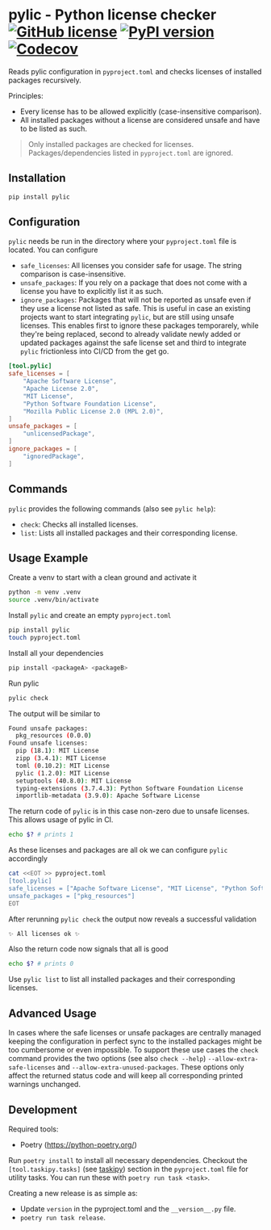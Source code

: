 # pylic - Python license checker [![GitHub license](https://img.shields.io/badge/license-MIT-blue.svg)](https://github.com/sandrochuber/pylic/blob/main/LICENSE) [![PyPI version](https://badge.fury.io/py/pylic.svg)](https://badge.fury.io/py/pylic/) [![Codecov](https://codecov.io/gh/ubersan/pylic//branch/main/graph/badge.svg)](https://codecov.io/gh/ubersan/pylic/)

Reads pylic configuration in `pyproject.toml` and checks licenses of installed packages recursively.

Principles:
- Every license has to be allowed explicitly (case-insensitive comparison).
- All installed packages without a license are considered unsafe and have to be listed as such.

> Only installed packages are checked for licenses. Packages/dependencies listed in `pyproject.toml` are ignored.

## Installation

```sh
pip install pylic
```

## Configuration

`pylic` needs be run in the directory where your `pyproject.toml` file is located. You can configure
- `safe_licenses`: All licenses you consider safe for usage. The string comparison is case-insensitive.
- `unsafe_packages`: If you rely on a package that does not come with a license you have to explicitly list it as such.
- `ignore_packages`: Packages that will not be reported as unsafe even if they use a license not listed as safe. This is useful in case an existing projects want to start integrating `pylic`, but are still using unsafe licenses. This enables first to ignore these packages temporarely, while they're being replaced, second to already validate newly added or updated packages against the safe license set and third to integrate `pylic` frictionless into CI/CD from the get go.

```toml
[tool.pylic]
safe_licenses = [
    "Apache Software License",
    "Apache License 2.0",
    "MIT License",
    "Python Software Foundation License",
    "Mozilla Public License 2.0 (MPL 2.0)",
]
unsafe_packages = [
    "unlicensedPackage",
]
ignore_packages = [
    "ignoredPackage",
]
```

## Commands

`pylic` provides the following commands (also see `pylic help`):
- `check`: Checks all installed licenses.
- `list`: Lists all installed packages and their corresponding license.

## Usage Example

Create a venv to start with a clean ground and activate it

```sh
python -m venv .venv
source .venv/bin/activate
```

Install `pylic` and create an empty `pyproject.toml`

```sh
pip install pylic
touch pyproject.toml
```

Install all your dependencies

```sh
pip install <packageA> <packageB>
```

Run pylic

```sh
pylic check
```

The output will be similar to

```sh
Found unsafe packages:
  pkg_resources (0.0.0)
Found unsafe licenses:
  pip (18.1): MIT License
  zipp (3.4.1): MIT License
  toml (0.10.2): MIT License
  pylic (1.2.0): MIT License
  setuptools (40.8.0): MIT License
  typing-extensions (3.7.4.3): Python Software Foundation License
  importlib-metadata (3.9.0): Apache Software License
```

The return code of `pylic` is in this case non-zero due to unsafe licenses. This allows usage of pylic in CI.

```sh
echo $? # prints 1
```

As these licenses and packages are all ok we can configure `pylic` accordingly

```sh
cat <<EOT >> pyproject.toml
[tool.pylic]
safe_licenses = ["Apache Software License", "MIT License", "Python Software Foundation License"]
unsafe_packages = ["pkg_resources"]
EOT
```

After rerunning `pylic check` the output now reveals a successful validation

```sh
✨ All licenses ok ✨
```

Also the return code now signals that all is good

```sh
echo $? # prints 0
```

Use `pylic list` to list all installed packages and their corresponding licenses.

## Advanced Usage

In cases where the safe licenses or unsafe packages are centrally managed keeping the configuration in perfect sync to the installed packages might be too cumbersome or even impossible. To support these use cases the `check` command provides the two options (see also `check --help`) `--allow-extra-safe-licenses` and `--allow-extra-unused-packages`. These options only affect the returned status code and will keep all corresponding printed warnings unchanged.

## Development

Required tools:
- Poetry (https://python-poetry.org/)

Run `poetry install` to install all necessary dependencies. Checkout the `[tool.taskipy.tasks]` (see [taskipy](https://github.com/illBeRoy/taskipy)) section in the `pyproject.toml` file for utility tasks. You can run these with `poetry run task <task>`.

Creating a new release is as simple as:
- Update `version` in the pyproject.toml and the `__version__.py` file.
- `poetry run task release`.
